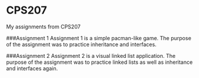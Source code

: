 CPS207
======

My assignments from CPS207

###Assignment 1
Assignment 1 is a simple pacman-like game. The purpose of the assignment was to practice inheritance and interfaces.

###Assignment 2
Assignment 2 is a visual linked list application. The purpose of the assignment was to practice linked lists as well as inheritance and interfaces again. 
